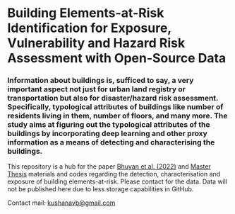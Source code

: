 # Building Elements-at-Risk Identification for Exposure, Vulnerability and Hazard Risk Assessment with Open-Source Data



### Information about buildings is, sufficed to say, a very important aspect not just for urban land registry or transportation but also for disaster/hazard risk assessment. Specifically, typological attributes of buildings like number of residents living in them, number of floors, and many more. The study aims at figuring out the typological attributes of the buildings by incorporating deep learning and other proxy information as a means of detecting and characterising the buildings.

This repository is a hub for the paper [Bhuyan et al. (2022)](https://link.springer.com/article/10.1007/s11069-022-05612-4) and [Master Thesis](http://essay.utwente.nl/88724/) materials and codes regarding the detection, characterisation and exposure of building elements-at-risk. Please contact for the data. Data will not be published here due to less storage capabilities in GitHub. 

Contact mail: kushanavb@gmail.com
